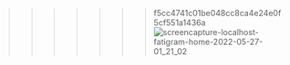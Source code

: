 
>>>>>>> f5cc4741c01be048cc8ca4e24e0f5cf551a1436a
![screencapture-localhost-fatigram-home-2022-05-27-01_21_02](https://user-images.githubusercontent.com/79381313/170579566-c5deb241-ed1b-4974-8717-68fc1b020f83.png)
